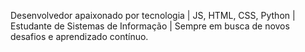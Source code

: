 Desenvolvedor apaixonado por tecnologia | JS, HTML, CSS, Python | Estudante de Sistemas de Informação | Sempre em busca de novos desafios e aprendizado contínuo.
